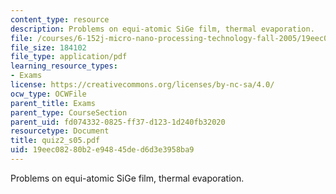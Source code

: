 ```yaml
---
content_type: resource
description: Problems on equi-atomic SiGe film, thermal evaporation.
file: /courses/6-152j-micro-nano-processing-technology-fall-2005/19eec08280b2e94845ded6d3e3958ba9_quiz2_s05.pdf
file_size: 184102
file_type: application/pdf
learning_resource_types:
- Exams
license: https://creativecommons.org/licenses/by-nc-sa/4.0/
ocw_type: OCWFile
parent_title: Exams
parent_type: CourseSection
parent_uid: fd074332-0825-ff37-d123-1d240fb32020
resourcetype: Document
title: quiz2_s05.pdf
uid: 19eec082-80b2-e948-45de-d6d3e3958ba9
---
```

Problems on equi-atomic SiGe film, thermal evaporation.